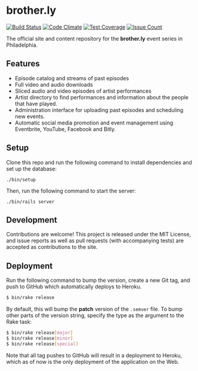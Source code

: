 # brother.ly

[![Build Status](https://travis-ci.org/waxpoetic/brotherly.svg?branch=master)](https://travis-ci.org/waxpoetic/brotherly)
[![Code Climate](https://codeclimate.com/github/waxpoetic/brotherly/badges/gpa.svg)](https://codeclimate.com/github/waxpoetic/brotherly)
[![Test Coverage](https://codeclimate.com/github/waxpoetic/brotherly/badges/coverage.svg)](https://codeclimate.com/github/waxpoetic/brotherly/coverage)
[![Issue Count](https://codeclimate.com/github/waxpoetic/brotherly/badges/issue_count.svg)](https://codeclimate.com/github/waxpoetic/brotherly)

The official site and content repository for the **brother.ly** event
series in Philadelphia.

## Features

- Episode catalog and streams of past episodes
- Full video and audio downloads
- Sliced audio and video episodes of artist performances
- Artist directory to find performances and information about the
    people that have played.
- Administration interface for uploading past episodes and scheduling
    new events.
- Automatic social media promotion and event management using
    Eventbrite, YouTube, Facebook and Bitly.

## Setup

Clone this repo and run the following command to install dependencies
and set up the database:

    ./bin/setup

Then, run the following command to start the server:

    ./bin/rails server

## Development

Contributions are welcome! This project is released under the MIT
License, and issue reports as well as pull requests (with accompanying
tests) are accepted as contributions to the site.

## Deployment

Run the following command to bump the version, create a new Git tag, and
push to GitHub which automatically deploys to Heroku.

```bash
$ bin/rake release
```

By default, this will bump the **patch** version of the `.semver` file.
To bump other parts of the version string, specify the type as the
argument to the Rake task:

```bash
$ bin/rake release[major]
$ bin/rake release[minor]
$ bin/rake release[special]
```

Note that all tag pushes to GitHub will result in a deployment to
Heroku, which as of now is the only deployment of the application on the
Web.
